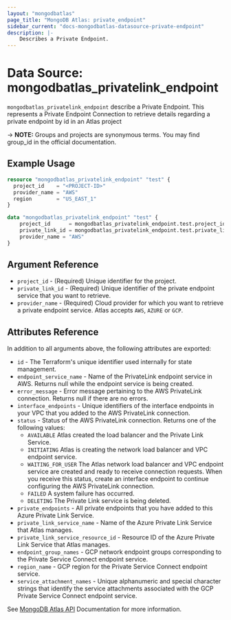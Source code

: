 ```yaml
---
layout: "mongodbatlas"
page_title: "MongoDB Atlas: private_endpoint"
sidebar_current: "docs-mongodbatlas-datasource-private-endpoint"
description: |-
    Describes a Private Endpoint.
---
```


# Data Source: mongodbatlas_privatelink_endpoint

`mongodbatlas_privatelink_endpoint` describe a Private Endpoint. This represents a Private Endpoint Connection to retrieve details regarding a private endpoint by id in an Atlas project

-> **NOTE:** Groups and projects are synonymous terms. You may find group_id in the official documentation.

## Example Usage

```terraform
resource "mongodbatlas_privatelink_endpoint" "test" {
  project_id    = "<PROJECT-ID>"
  provider_name = "AWS"
  region        = "US_EAST_1"
}

data "mongodbatlas_privatelink_endpoint" "test" {
	project_id      = mongodbatlas_privatelink_endpoint.test.project_id
	private_link_id = mongodbatlas_privatelink_endpoint.test.private_link_id
    provider_name = "AWS"
}
```

## Argument Reference

* `project_id` - (Required) Unique identifier for the project.
* `private_link_id` - (Required) Unique identifier of the private endpoint service that you want to retrieve.
* `provider_name` - (Required) Cloud provider for which you want to retrieve a private endpoint service. Atlas accepts `AWS`, `AZURE` or `GCP`.


## Attributes Reference

In addition to all arguments above, the following attributes are exported:

* `id` - The Terraform's unique identifier used internally for state management.
* `endpoint_service_name` - Name of the PrivateLink endpoint service in AWS. Returns null while the endpoint service is being created.
* `error_message` - Error message pertaining to the AWS PrivateLink connection. Returns null if there are no errors.
* `interface_endpoints` - Unique identifiers of the interface endpoints in your VPC that you added to the AWS PrivateLink connection.
* `status` - Status of the AWS PrivateLink connection.
  Returns one of the following values:
  * `AVAILABLE` 	Atlas created the load balancer and the Private Link Service.
  * `INITIATING` 	Atlas is creating the network load balancer and VPC endpoint service.
  * `WAITING_FOR_USER` The Atlas network load balancer and VPC endpoint service are created and ready to receive connection requests. When you receive this status, create an interface endpoint to continue configuring the AWS PrivateLink connection.
  * `FAILED` 	A system failure has occurred.
  * `DELETING` 	The Private Link service is being deleted.
* `private_endpoints` - All private endpoints that you have added to this Azure Private Link Service.
* `private_link_service_name` - Name of the Azure Private Link Service that Atlas manages.
* `private_link_service_resource_id` - Resource ID of the Azure Private Link Service that Atlas manages.
* `endpoint_group_names` - GCP network endpoint groups corresponding to the Private Service Connect endpoint service.
* `region_name` - GCP region for the Private Service Connect endpoint service.
* `service_attachment_names` - Unique alphanumeric and special character strings that identify the service attachments associated with the GCP Private Service Connect endpoint service. 

See [MongoDB Atlas API](https://docs.atlas.mongodb.com/reference/api/private-endpoints-service-get-one/) Documentation for more information.